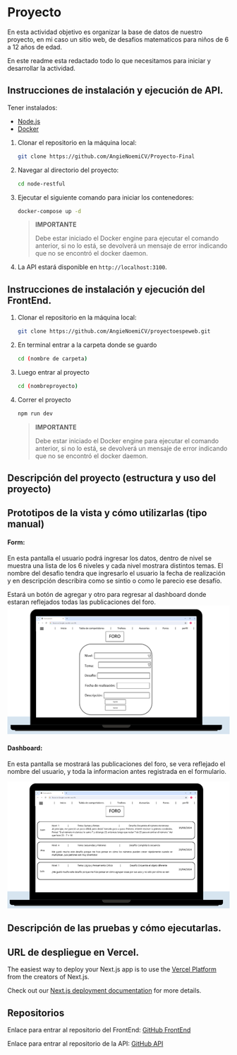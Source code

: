 # Proyecto
En esta actividad  objetivo es organizar la base de datos de nuestro proyecto, en mi caso un sitio web, de desafios matematicos para niños de 6 a 12 años de edad. 

En este readme esta redactado todo lo que necesitamos para iniciar y desarrollar la actividad.

## Instrucciones de instalación y ejecución de API.

Tener instalados: 
- [Node.js](https://www.nodejs.org)
- [Docker](https://www.docker.com)


1. Clonar el repositorio en la máquina local:
   
   ```sh
   git clone https://github.com/AngieNoemiCV/Proyecto-Final
   ```

2. Navegar al directorio del proyecto:
   
   ```sh
   cd node-restful
   ```

3. Ejecutar el siguiente comando para iniciar los contenedores:

    ```sh
    docker-compose up -d
    ```

    > **IMPORTANTE**
    >
    > Debe estar iniciado el Docker engine para ejecutar el comando anterior,
    > si no lo está, se devolverá un mensaje de error indicando que no se
    > encontró el docker daemon.

4. La API estará disponible en `http://localhost:3100`.

## Instrucciones de instalación y ejecución del FrontEnd.

1. Clonar el repositorio en la máquina local:
   
   ```sh
   git clone https://github.com/AngieNoemiCV/proyectoespeweb.git
   ```

2. En terminal entrar a la carpeta donde se guardo
   
   ```sh
   cd (nombre de carpeta)
   ```

3. Luego entrar al proyecto

    ```sh
    cd (nombreproyecto)
    ```
4. Correr el proyecto 

    ```sh
    npm run dev
    ```

    > **IMPORTANTE**
    >
    > Debe estar iniciado el Docker engine para ejecutar el comando anterior,
    > si no lo está, se devolverá un mensaje de error indicando que no se
    > encontró el docker daemon.

## Descripción del proyecto (estructura y uso del proyecto)


## Prototipos de la vista y cómo utilizarlas (tipo manual)
#### Form:

En esta pantalla el usuario podrá ingresar los datos, dentro de nivel se muestra una lista de los 6 niveles y cada nivel mostrara distintos temas. El nombre del desafio tendra que ingresarlo el usuario la fecha de realización y en descripción describira como se sintio o como le parecio ese desafío. 

Estará un botón de agregar y otro para regresar al dashboard donde estaran reflejados todas las publicaciones del foro. 
![alt text](image.png)

#### Dashboard:
En esta pantalla se mostrará las publicaciones del foro, se vera reflejado el nombre del usuario, y toda la informacion antes registrada en el formulario.

![alt text](image-1.png)

## Descripción de las pruebas y cómo ejecutarlas.
## URL de despliegue en Vercel.
The easiest way to deploy your Next.js app is to use the [Vercel Platform](https://vercel.com/new?utm_medium=default-template&filter=next.js&utm_source=create-next-app&utm_campaign=create-next-app-readme) from the creators of Next.js.

Check out our [Next.js deployment documentation](https://nextjs.org/docs/deployment) for more details.


## Repositorios

Enlace para entrar al repositorio del FrontEnd:  [GitHub FrontEnd](https://github.com/AngieNoemiCV/proyectoespeweb.git)

Enlace para entrar al repositorio de la API:  [GitHub API](https://github.com/AngieNoemiCV/Proyecto-Final.git)